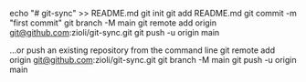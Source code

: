 echo "# git-sync" >> README.md
git init
git add README.md
git commit -m "first commit"
git branch -M main
git remote add origin git@github.com:zioli/git-sync.git
git push -u origin main


…or push an existing repository from the command line
git remote add origin git@github.com:zioli/git-sync.git
git branch -M main
git push -u origin main
